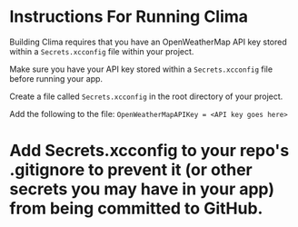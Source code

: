 # Instructions For Running Clima
Building Clima requires that you have an OpenWeatherMap API key stored within a `Secrets.xcconfig` file within your project. 

Make sure you have your API key stored within a `Secrets.xcconfig` file before running your app.

Create a file called `Secrets.xcconfig` in the root directory of your project. 

Add the following to the file:
`OpenWeatherMapAPIKey = <API key goes here>`

#  Add Secrets.xcconfig to your repo's .gitignore to prevent it (or other secrets you may have in your app) from being committed to GitHub.